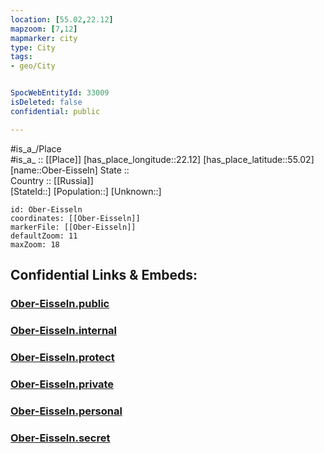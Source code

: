```yaml
---
location: [55.02,22.12] 
mapzoom: [7,12] 
mapmarker: city 
type: City
tags:
- geo/City


SpocWebEntityId: 33009
isDeleted: false
confidential: public

---
```

#is_a_/Place  
#is_a_ :: [[Place]] 
[has_place_longitude::22.12] 
[has_place_latitude::55.02] 
[name::Ober-Eisseln] 
State ::  
Country :: [[Russia]]  
[StateId::] 
[Population::] 
[Unknown::] 


```leaflet
id: Ober-Eisseln
coordinates: [[Ober-Eisseln]] 
markerFile: [[Ober-Eisseln]] 
defaultZoom: 11 
maxZoom: 18
```


## Confidential Links & Embeds: 

### [Ober-Eisseln.public](/_public/\Earth\Continent\Europe\Europe~East\Russia\Russia~NorthWest\Kaliningrad~Oblast\CityOber-Eisseln.public.md) 

### [Ober-Eisseln.internal](/_internal/\Earth\Continent\Europe\Europe~East\Russia\Russia~NorthWest\Kaliningrad~Oblast\CityOber-Eisseln.internal.md) 

### [Ober-Eisseln.protect](/_protect/\Earth\Continent\Europe\Europe~East\Russia\Russia~NorthWest\Kaliningrad~Oblast\CityOber-Eisseln.protect.md) 

### [Ober-Eisseln.private](/_private/\Earth\Continent\Europe\Europe~East\Russia\Russia~NorthWest\Kaliningrad~Oblast\CityOber-Eisseln.private.md) 

### [Ober-Eisseln.personal](/_personal/\Earth\Continent\Europe\Europe~East\Russia\Russia~NorthWest\Kaliningrad~Oblast\CityOber-Eisseln.personal.md) 

### [Ober-Eisseln.secret](/_secret/\Earth\Continent\Europe\Europe~East\Russia\Russia~NorthWest\Kaliningrad~Oblast\CityOber-Eisseln.secret.md)

